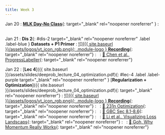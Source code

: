```yaml
---
title: Week 3
---
```


Jan 20
: [**MLK Day-No Class**](https://oami.umich.edu/mlk-symposium/){: target="_blank" rel="noopener noreferrer" }
: &nbsp;


Jan 21
: **Dis 2**{: #dis-2 target="_blank" rel="noopener noreferrer" .label .label-blue } **Datasets + P1 Primer**
  : [![]({{ site.baseurl }}/assets/logos/yt_icon_rgb.png){: .module-logo } **Recording**](https://leccap.engin.umich.edu/leccap/player/r/dM3dZY){: target="_blank" rel="noopener noreferrer"}
: &nbsp;
  : [📖 Chen et al., ProgressLabeller](https://arxiv.org/abs/2203.00283){: target="_blank" rel="noopener noreferrer"}




Jan 22
: [**Lec 4**]({{ site.baseurl }}/assets/slides/deeprob_lecture_04_optimization.pdf){: #lec-4 .label .label-purple target="_blank" rel="noopener noreferrer" } [**Regularization + Optimization**]({{ site.baseurl }}/assets/slides/deeprob_lecture_04_optimization.pdf){: target="_blank" rel="noopener noreferrer"}
  : [![]({{ site.baseurl }}/assets/logos/yt_icon_rgb.png){: .module-logo } **Recording**](https://leccap.engin.umich.edu/leccap/player/r/PF88qo){: target="_blank" rel="noopener noreferrer"}
: &nbsp;
  : [📖 231n Optimization](https://cs231n.github.io/optimization-1/){: target="_blank" rel="noopener noreferrer"}
: &nbsp;
  : [📖 GBC Sec 8.1-8.6](https://www.deeplearningbook.org/contents/optimization.html){: target="_blank" rel="noopener noreferrer"}
: &nbsp;
  : [📖 Li et al., Visualizing Loss Landscaps](https://arxiv.org/abs/1712.09913){: target="_blank" rel="noopener noreferrer"}
: &nbsp;
  : [📖 Goh, Why Momentum Really Works](https://distill.pub/2017/momentum/){: target="_blank" rel="noopener noreferrer"}



